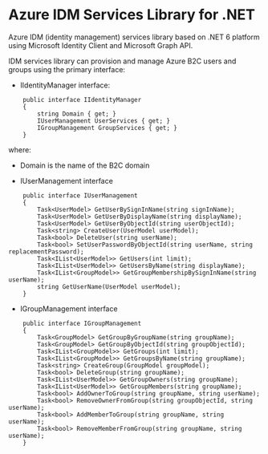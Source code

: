 Azure IDM Services Library for .NET
===================================

Azure IDM (identity management) services library based on .NET 6 platform using Microsoft Identity Client and Microsoft Graph API.

IDM services library can provision and manage Azure B2C users and groups using the primary interface:

* IIdentityManager interface:

```
    public interface IIdentityManager
    {
        string Domain { get; }
        IUserManagement UserServices { get; }
        IGroupManagement GroupServices { get; }
    }
```

where:

* Domain is the name of the B2C domain

* IUserManagement interface

```
    public interface IUserManagement
    {
        Task<UserModel> GetUserBySignInName(string signInName);
        Task<UserModel> GetUserByDisplayName(string displayName);
        Task<UserModel> GetUserByObjectId(string userObjectId);
        Task<string> CreateUser(UserModel userModel);
        Task<bool> DeleteUser(string userName);
        Task<bool> SetUserPasswordByObjectId(string userName, string replacementPassword);
        Task<IList<UserModel>> GetUsers(int limit);
        Task<IList<UserModel>> GetUsersByName(string displayName);
        Task<IList<GroupModel>> GetGroupMembershipBySignInName(string userName);
        string GetUserName(UserModel userModel);
    }
```

* IGroupManagement interface

```
    public interface IGroupManagement
    {
        Task<GroupModel> GetGroupByGroupName(string groupName);
        Task<GroupModel> GetGroupByObjectId(string groupObjectId);
        Task<IList<GroupModel>> GetGroups(int limit);
        Task<IList<GroupModel>> GetGroupsByName(string groupName);
        Task<string> CreateGroup(GroupModel groupModel);
        Task<bool> DeleteGroup(string groupName);
        Task<IList<UserModel>> GetGroupOwners(string groupName);
        Task<IList<UserModel>> GetGroupMembers(string groupName);
        Task<bool> AddOwnerToGroup(string groupName, string userName);
        Task<bool> RemoveOwnerFromGroup(string groupObjectId, string userName);
        Task<bool> AddMemberToGroup(string groupName, string userName);
        Task<bool> RemoveMemberFromGroup(string groupName, string userName);
    }
```
